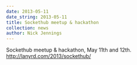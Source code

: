 ```yaml
---
date: 2013-05-11
date_string: 2013-05-11
title: Sockethub meetup & hackathon
collection: news
author: Nick Jennings
---
```

Sockethub meetup & hackathon, May 11th and 12th. http://lanyrd.com/2013/sockethub/

